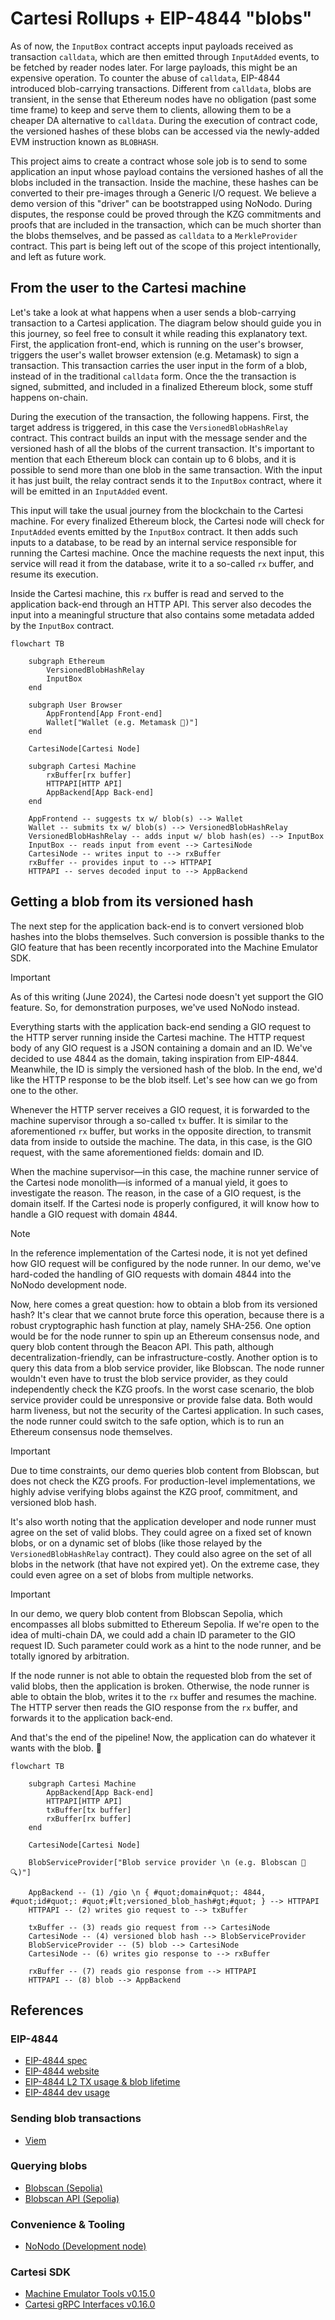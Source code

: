 # Cartesi Rollups + EIP-4844 "blobs"

As of now, the `InputBox` contract accepts input payloads received as transaction `calldata`, which are then emitted through `InputAdded` events, to be fetched by reader nodes later.
For large payloads, this might be an expensive operation.
To counter the abuse of `calldata`, EIP-4844 introduced blob-carrying transactions. Different from `calldata`, blobs are transient, in the sense that Ethereum nodes have no obligation (past some time frame) to keep and serve them to clients, allowing them to be a cheaper DA alternative to `calldata`.
During the execution of contract code, the versioned hashes of these blobs can be accessed via the newly-added EVM instruction known as `BLOBHASH`.

This project aims to create a contract whose sole job is to send to some application an input whose payload contains the versioned hashes of all the blobs included in the transaction. Inside the machine, these hashes can be converted to their pre-images through a Generic I/O request. We believe a demo version of this "driver" can be bootstrapped using NoNodo.
During disputes, the response could be proved through the KZG commitments and proofs that are included in the transaction, which can be much shorter than the blobs themselves, and be passed as `calldata` to a `MerkleProvider` contract. This part is being left out of the scope of this project intentionally, and left as future work.

## From the user to the Cartesi machine

Let's take a look at what happens when a user sends a blob-carrying transaction to a Cartesi application.
The diagram below should guide you in this journey, so feel free to consult it while reading this explanatory text.
First, the application front-end, which is running on the user's browser, triggers the user's wallet browser extension (e.g. Metamask) to sign a transaction.
This transaction carries the user input in the form of a blob, instead of in the traditional `calldata` form.
Once the the transaction is signed, submitted, and included in a finalized Ethereum block, some stuff happens on-chain.

During the execution of the transaction, the following happens.
First, the target address is triggered, in this case the `VersionedBlobHashRelay` contract.
This contract builds an input with the message sender and the versioned hash of all the blobs of the current transaction.
It's important to mention that each Ethereum block can contain up to 6 blobs, and it is possible to send more than one blob in the same transaction.
With the input it has just built, the relay contract sends it to the `InputBox` contract, where it will be emitted in an `InputAdded` event.

This input will take the usual journey from the blockchain to the Cartesi machine.
For every finalized Ethereum block, the Cartesi node will check for `InputAdded` events emitted by the `InputBox` contract.
It then adds such inputs to a database, to be read by an internal service responsible for running the Cartesi machine.
Once the machine requests the next input, this service will read it from the database, write it to a so-called `rx` buffer, and resume its execution.

Inside the Cartesi machine, this `rx` buffer is read and served to the application back-end through an HTTP API.
This server also decodes the input into a meaningful structure that also contains some metadata added by the `InputBox` contract.

```mermaid
flowchart TB

    subgraph Ethereum
        VersionedBlobHashRelay
        InputBox
    end

    subgraph User Browser
        AppFrontend[App Front-end]
        Wallet["Wallet (e.g. Metamask 🦊)"]
    end

    CartesiNode[Cartesi Node]

    subgraph Cartesi Machine
        rxBuffer[rx buffer]
        HTTPAPI[HTTP API]
        AppBackend[App Back-end]
    end

    AppFrontend -- suggests tx w/ blob(s) --> Wallet
    Wallet -- submits tx w/ blob(s) --> VersionedBlobHashRelay
    VersionedBlobHashRelay -- adds input w/ blob hash(es) --> InputBox
    InputBox -- reads input from event --> CartesiNode
    CartesiNode -- writes input to --> rxBuffer
    rxBuffer -- provides input to --> HTTPAPI
    HTTPAPI -- serves decoded input to --> AppBackend
```

## Getting a blob from its versioned hash

The next step for the application back-end is to convert versioned blob hashes into the blobs themselves.
Such conversion is possible thanks to the GIO feature that has been recently incorporated into the Machine Emulator SDK.

> [!IMPORTANT]
> As of this writing (June 2024), the Cartesi node doesn't yet support the GIO feature.
> So, for demonstration purposes, we've used NoNodo instead.

Everything starts with the application back-end sending a GIO request to the HTTP server running inside the Cartesi machine.
The HTTP request body of any GIO request is a JSON containing a domain and an ID.
We've decided to use 4844 as the domain, taking inspiration from EIP-4844.
Meanwhile, the ID is simply the versioned hash of the blob.
In the end, we'd like the HTTP response to be the blob itself.
Let's see how can we go from one to the other.

Whenever the HTTP server receives a GIO request, it is forwarded to the machine supervisor through a so-called `tx` buffer.
It is similar to the aforementioned `rx` buffer, but works in the opposite direction, to transmit data from inside to outside the machine.
The data, in this case, is the GIO request, with the same aforementioned fields: domain and ID.

When the machine supervisor—in this case, the machine runner service of the Cartesi node monolith—is informed of a manual yield, it goes to investigate the reason.
The reason, in the case of a GIO request, is the domain itself.
If the Cartesi node is properly configured, it will know how to handle a GIO request with domain 4844.

> [!NOTE]
> In the reference implementation of the Cartesi node, it is not yet defined how GIO request will be configured by the node runner.
> In our demo, we've hard-coded the handling of GIO requests with domain 4844 into the NoNodo development node.

Now, here comes a great question: how to obtain a blob from its versioned hash?
It's clear that we cannot brute force this operation, because there is a robust cryptographic hash function at play, namely SHA-256.
One option would be for the node runner to spin up an Ethereum consensus node, and query blob content through the Beacon API.
This path, although decentralization-friendly, can be infrastructure-costly.
Another option is to query this data from a blob service provider, like Blobscan.
The node runner wouldn't even have to trust the blob service provider, as they could independently check the KZG proofs.
In the worst case scenario, the blob service provider could be unresponsive or provide false data.
Both would harm liveness, but not the security of the Cartesi application.
In such cases, the node runner could switch to the safe option, which is to run an Ethereum consensus node themselves.

> [!IMPORTANT]
> Due to time constraints, our demo queries blob content from Blobscan, but does not check the KZG proofs.
> For production-level implementations, we highly advise verifying blobs against the KZG proof, commitment, and versioned blob hash.

It's also worth noting that the application developer and node runner must agree on the set of valid blobs.
They could agree on a fixed set of known blobs, or on a dynamic set of blobs (like those relayed by the `VersionedBlobHashRelay` contract).
They could also agree on the set of all blobs in the network (that have not expired yet).
On the extreme case, they could even agree on a set of blobs from multiple networks.

> [!IMPORTANT]
> In our demo, we query blob content from Blobscan Sepolia, which encompasses all blobs submitted to Ethereum Sepolia.
> If we're open to the idea of multi-chain DA, we could add a chain ID parameter to the GIO request ID.
> Such parameter could work as a hint to the node runner, and be totally ignored by arbitration.

If the node runner is not able to obtain the requested blob from the set of valid blobs, then the application is broken.
Otherwise, the node runner is able to obtain the blob, writes it to the `rx` buffer and resumes the machine.
The HTTP server then reads the GIO response from the `rx` buffer, and forwards it to the application back-end.

And that's the end of the pipeline! Now, the application can do whatever it wants with the blob. 🫧

```mermaid
flowchart TB

    subgraph Cartesi Machine
        AppBackend[App Back-end]
        HTTPAPI[HTTP API]
        txBuffer[tx buffer]
        rxBuffer[rx buffer]
    end

    CartesiNode[Cartesi Node]

    BlobServiceProvider["Blob service provider \n (e.g. Blobscan 🫧🔍)"]

    AppBackend -- (1) /gio \n { #quot;domain#quot;: 4844, #quot;id#quot;: #quot;#lt;versioned_blob_hash#gt;#quot; } --> HTTPAPI
    HTTPAPI -- (2) writes gio request to --> txBuffer

    txBuffer -- (3) reads gio request from --> CartesiNode
    CartesiNode -- (4) versioned blob hash --> BlobServiceProvider
    BlobServiceProvider -- (5) blob --> CartesiNode
    CartesiNode -- (6) writes gio response to --> rxBuffer

    rxBuffer -- (7) reads gio response from --> HTTPAPI
    HTTPAPI -- (8) blob --> AppBackend
```

## References

### EIP-4844

- [EIP-4844 spec](https://eips.ethereum.org/EIPS/eip-4844)
- [EIP-4844 website](https://www.eip4844.com/)
- [EIP-4844 L2 TX usage & blob lifetime](https://hackmd.io/@protolambda/blobs_l2_tx_usage)
- [EIP-4844 dev usage](https://github.com/colinlyguo/EIP-4844-dev-usage)

### Sending blob transactions

- [Viem](https://viem.sh/docs/guides/blob-transactions)

### Querying blobs

- [Blobscan (Sepolia)](https://sepolia.blobscan.com/)
- [Blobscan API (Sepolia)](https://api.sepolia.blobscan.com/)

### Convenience & Tooling

- [NoNodo (Development node)](https://github.com/Calindra/nonodo)

### Cartesi SDK

- [Machine Emulator Tools v0.15.0](https://github.com/cartesi/machine-emulator-tools/tree/v0.15.0)
- [Cartesi gRPC Interfaces v0.16.0](https://github.com/cartesi/grpc-interfaces/tree/v0.16.0)
